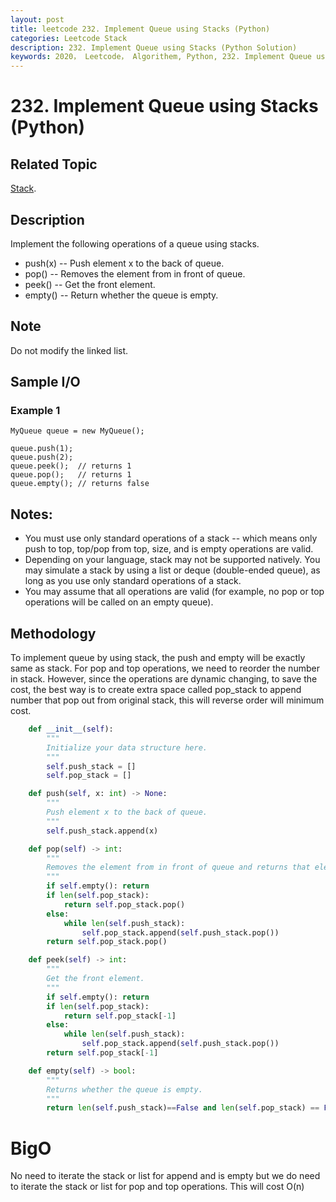 ```yaml
---
layout: post
title: leetcode 232. Implement Queue using Stacks (Python)
categories: Leetcode Stack
description: 232. Implement Queue using Stacks (Python Solution)
keywords: 2020， Leetcode， Algorithem, Python, 232. Implement Queue using Stacks, zhenyu, Stack
---
```


# 232. Implement Queue using Stacks (Python)

## Related Topic
<a href="/categories/#Stack" target="_blank"> Stack</a>.

## Description
Implement the following operations of a queue using stacks.

* push(x) -- Push element x to the back of queue.
* pop() -- Removes the element from in front of queue.
* peek() -- Get the front element.
* empty() -- Return whether the queue is empty.

## Note
Do not modify the linked list.

## Sample I/O

### Example 1
```
MyQueue queue = new MyQueue();

queue.push(1);
queue.push(2);  
queue.peek();  // returns 1
queue.pop();   // returns 1
queue.empty(); // returns false
```

## Notes:

* You must use only standard operations of a stack -- which means only push to top, top/pop from top, size, and is empty operations are valid.
* Depending on your language, stack may not be supported natively. You may simulate a stack by using a list or deque (double-ended queue), as long as you use only standard operations of a stack.
* You may assume that all operations are valid (for example, no pop or top operations will be called on an empty queue).

## Methodology
To implement queue by using stack, the push and empty will be exactly same as stack. For pop and top operations, we need to reorder the number in stack. However, since the operations are dynamic changing, to save the cost, the best way is to create extra space called pop_stack to append number that pop out from original stack, this will reverse order will minimum cost.

```python
    def __init__(self):
        """
        Initialize your data structure here.
        """
        self.push_stack = []
        self.pop_stack = []

    def push(self, x: int) -> None:
        """
        Push element x to the back of queue.
        """
        self.push_stack.append(x)

    def pop(self) -> int:
        """
        Removes the element from in front of queue and returns that element.
        """
        if self.empty(): return
        if len(self.pop_stack):
            return self.pop_stack.pop()
        else:
            while len(self.push_stack):
                self.pop_stack.append(self.push_stack.pop())
        return self.pop_stack.pop()

    def peek(self) -> int:
        """
        Get the front element.
        """
        if self.empty(): return
        if len(self.pop_stack):
            return self.pop_stack[-1]
        else:
            while len(self.push_stack):
                self.pop_stack.append(self.push_stack.pop())
        return self.pop_stack[-1]

    def empty(self) -> bool:
        """
        Returns whether the queue is empty.
        """
        return len(self.push_stack)==False and len(self.pop_stack) == False
```
# BigO
No need to iterate the stack or list for append and is empty but we do need to iterate the stack or list for pop and top operations. This will cost O(n)

